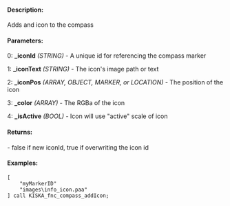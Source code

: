 #### Description:
Adds and icon to the compass

#### Parameters:
0: **_iconId** *(STRING)* - A unique id for referencing the compass marker

1: **_iconText** *(STRING)* - The icon's image path or text

2: **_iconPos** *(ARRAY, OBJECT, MARKER, or LOCATION)* - The position of the icon

3: **_color** *(ARRAY)* - The RGBa of the icon

4: **_isActive** *(BOOL)* - Icon will use "active" scale of icon

#### Returns:
<BOOL> - false if new iconId, true if overwriting the icon id

#### Examples:
```sqf
[
    "myMarkerID"
    "images\info_icon.paa"
] call KISKA_fnc_compass_addIcon;
```

